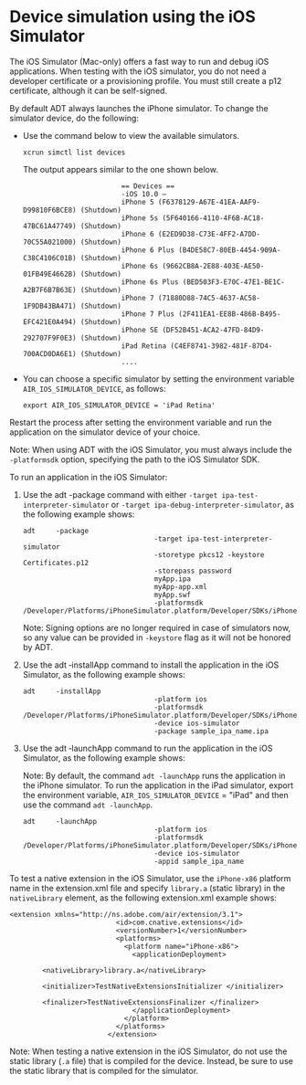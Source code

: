 # Device simulation using the iOS Simulator

The iOS Simulator (Mac-only) offers a fast way to run and debug iOS
applications. When testing with the iOS simulator, you do not need a developer
certificate or a provisioning profile. You must still create a p12 certificate,
although it can be self-signed.

By default ADT always launches the iPhone simulator. To change the simulator
device, do the following:

- Use the command below to view the available simulators.

      xcrun simctl list devices

  The output appears similar to the one shown below.

                              == Devices ==
                              -iOS 10.0 –
                              iPhone 5 (F6378129-A67E-41EA-AAF9-D99810F6BCE8) (Shutdown)
                              iPhone 5s (5F640166-4110-4F6B-AC18-47BC61A47749) (Shutdown)
                              iPhone 6 (E2ED9D38-C73E-4FF2-A7DD-70C55A021000) (Shutdown)
                              iPhone 6 Plus (B4DE58C7-80EB-4454-909A-C38C4106C01B) (Shutdown)
                              iPhone 6s (9662CB8A-2E88-403E-AE50-01FB49E4662B) (Shutdown)
                              iPhone 6s Plus (BED503F3-E70C-47E1-BE1C-A2B7F6B7B63E) (Shutdown)
                              iPhone 7 (71880D88-74C5-4637-AC58-1F9DB43BA471) (Shutdown)
                              iPhone 7 Plus (2F411EA1-EE8B-486B-B495-EFC421E0A494) (Shutdown)
                              iPhone SE (DF52B451-ACA2-47FD-84D9-292707F9F0E3) (Shutdown)
                              iPad Retina (C4EF8741-3982-481F-87D4-700ACD0DA6E1) (Shutdown)
                              ....

- You can choose a specific simulator by setting the environment variable
  `AIR_IOS_SIMULATOR_DEVICE`, as follows:

      export AIR_IOS_SIMULATOR_DEVICE = 'iPad Retina'

Restart the process after setting the environment variable and run the
application on the simulator device of your choice.

Note: When using ADT with the iOS Simulator, you must always include the
`‑platformsdk` option, specifying the path to the iOS Simulator SDK.

To run an application in the iOS Simulator:

1.  Use the adt -package command with either
    `-target ipa-test-interpreter-simulator` or
    `-target ipa-debug-interpreter-simulator`, as the following example shows:

        adt     -package
                                        -target ipa-test-interpreter-simulator
                                        -storetype pkcs12 -keystore Certificates.p12
                                        -storepass password
                                        myApp.ipa
                                        myApp-app.xml
                                        myApp.swf
                                        -platformsdk /Developer/Platforms/iPhoneSimulator.platform/Developer/SDKs/iPhoneSimulator5.0.sdk

    Note: Signing options are no longer required in case of simulators now, so
    any value can be provided in `-keystore` flag as it will not be honored by
    ADT.

2.  Use the adt ‑installApp command to install the application in the iOS
    Simulator, as the following example shows:

        adt     -installApp
                                        -platform ios
                                        -platformsdk /Developer/Platforms/iPhoneSimulator.platform/Developer/SDKs/iPhoneSimulator5.0.sdk
                                        -device ios-simulator
                                        -package sample_ipa_name.ipa

3.  Use the adt ‑launchApp command to run the application in the iOS Simulator,
    as the following example shows:

    Note: By default, the command `adt -launchApp` runs the application in the
    iPhone simulator. To run the application in the iPad simulator, export the
    environment variable, `AIR_IOS_SIMULATOR_DEVICE` = "iPad" and then use the
    command `adt -launchApp`.

        adt     -launchApp
                                        -platform ios
                                        -platformsdk /Developer/Platforms/iPhoneSimulator.platform/Developer/SDKs/iPhoneSimulator5.0.sdk
                                        -device ios-simulator
                                        -appid sample_ipa_name

To test a native extension in the iOS Simulator, use the `iPhone-x86` platform
name in the extension.xml file and specify `library.a` (static library) in the
`nativeLibrary` element, as the following extension.xml example shows:

    <extension xmlns="http://ns.adobe.com/air/extension/3.1">
                              <id>com.cnative.extensions</id>
                              <versionNumber>1</versionNumber>
                              <platforms>
                                <platform name="iPhone-x86">
                                  <applicationDeployment>
                                    <nativeLibrary>library.a</nativeLibrary>
                                    <initializer>TestNativeExtensionsInitializer </initializer>
                                    <finalizer>TestNativeExtensionsFinalizer </finalizer>
                                  </applicationDeployment>
                                </platform>
                              </platforms>
                            </extension>

Note: When testing a native extension in the iOS Simulator, do not use the
static library (`.a` file) that is compiled for the device. Instead, be sure to
use the static library that is compiled for the simulator.
